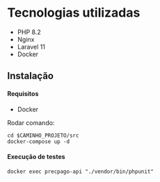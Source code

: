 # Tecnologias utilizadas
- PHP 8.2
- Nginx
- Laravel 11
- Docker

## Instalação
#### Requisitos
- Docker

Rodar comando:
```shell
cd $CAMINHO_PROJETO/src
docker-compose up -d
```

#### Execução de testes
```shell
docker exec precpago-api "./vendor/bin/phpunit"
```
